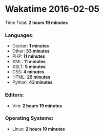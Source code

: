 # Wakatime 2016-02-05

Time Total: **2 hours 19 minutes**

### Languages:
- Docker: **1 minutes** 
- Other: **33 minutes** 
- PHP: **11 minutes** 
- XML: **11 minutes** 
- XSLT: **5 minutes** 
- CSS: **4 minutes** 
- HTML: **29 minutes** 
- Python: **43 minutes** 

### Editors:
- Vim: **2 hours 19 minutes** 

### Operating Systems:
- Linux: **2 hours 19 minutes** 

